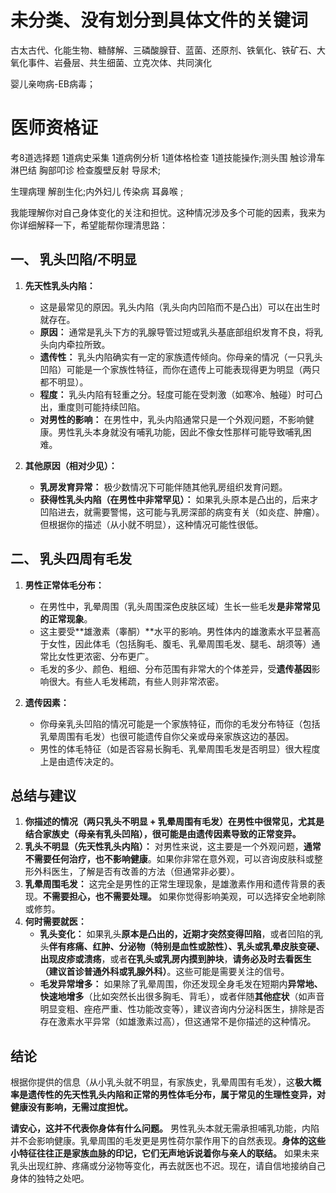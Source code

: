 # 未分类、没有划分到具体文件的关键词

古太古代、化能生物、糖酵解、三磷酸腺苷、蓝菌、还原剂、铁氧化、铁矿石、大氧化事件、岩叠层、共生细菌、立克次体、共同演化

婴儿亲吻病-EB病毒；

# 医师资格证
考8道选择题  1道病史采集  1道病例分析   1道体格检查   1道技能操作;测头围  触诊滑车淋巴结    胸部叩诊   检查腹壁反射  导尿术;

生理病理  解剖生化;内外妇儿 传染病  耳鼻喉  ;





我能理解你对自己身体变化的关注和担忧。这种情况涉及多个可能的因素，我来为你详细解释一下，希望能帮你理清思路：

## 一、 乳头凹陷/不明显

1.  **先天性乳头内陷：**
    *   这是最常见的原因。乳头内陷（乳头向内凹陷而不是凸出）可以在出生时就存在。
    *   **原因：** 通常是乳头下方的乳腺导管过短或乳头基底部组织发育不良，将乳头向内牵拉所致。
    *   **遗传性：** 乳头内陷确实有一定的家族遗传倾向。你母亲的情况（一只乳头凹陷）可能是一个家族性特征，而你在遗传上可能表现得更为明显（两只都不明显）。
    *   **程度：** 乳头内陷有轻重之分。轻度可能在受刺激（如寒冷、触碰）时可凸出，重度则可能持续凹陷。
    *   **对男性的影响：** 在男性中，乳头内陷通常只是一个外观问题，不影响健康。男性乳头本身就没有哺乳功能，因此不像女性那样可能导致哺乳困难。

2.  **其他原因（相对少见）：**
    *   **乳房发育异常：** 极少数情况下可能伴随其他乳房组织发育问题。
    *   **获得性乳头内陷（在男性中非常罕见）：** 如果乳头原本是凸出的，后来才凹陷进去，就需要警惕，这可能与乳房深部的病变有关（如炎症、肿瘤）。但根据你的描述（从小就不明显），这种情况可能性很低。

## 二、 乳头四周有毛发

1.  **男性正常体毛分布：**
    *   在男性中，乳晕周围（乳头周围深色皮肤区域）生长一些毛发**是非常常见的正常现象**。
    *   这主要受**雄激素（睾酮）**水平的影响。男性体内的雄激素水平显著高于女性，因此体毛（包括胸毛、腹毛、乳晕周围毛发、腿毛、胡须等）通常比女性更浓密、分布更广。
    *   毛发的多少、颜色、粗细、分布范围有非常大的个体差异，受**遗传基因**影响很大。有些人毛发稀疏，有些人则非常浓密。

2.  **遗传因素：**
    *   你母亲乳头凹陷的情况可能是一个家族特征，而你的毛发分布特征（包括乳晕周围有毛发）也很可能遗传自你父亲或母亲家族这边的基因。
    *   男性的体毛特征（如是否容易长胸毛、乳晕周围毛发是否明显）很大程度上是由遗传决定的。

## 总结与建议

1.  **你描述的情况（两只乳头不明显 + 乳晕周围有毛发）在男性中很常见，尤其是结合家族史（母亲有乳头凹陷），很可能是由遗传因素导致的正常变异。**
2.  **乳头不明显（先天性乳头内陷）：** 对男性来说，这主要是一个外观问题，**通常不需要任何治疗，也不影响健康**。如果你非常在意外观，可以咨询皮肤科或整形外科医生，了解是否有改善的方法（但通常非必要）。
3.  **乳晕周围毛发：** 这完全是男性的正常生理现象，是雄激素作用和遗传背景的表现。**不需要担心，也不需要处理。** 如果你觉得影响美观，可以选择安全地剃除或修剪。
4.  **何时需要就医：**
    *   **乳头变化：** 如果乳头**原本是凸出的，近期才突然变得凹陷**，或者凹陷的乳头**伴有疼痛、红肿、分泌物（特别是血性或脓性）、乳头或乳晕皮肤变硬、出现皮疹或溃疡**，或者**在乳头或乳房内摸到肿块**，**请务必及时去看医生（建议首诊普通外科或乳腺外科）**。这些可能是需要关注的信号。
    *   **毛发异常增多：** 如果除了乳晕周围，你还发现全身毛发在短期内**异常地、快速地增多**（比如突然长出很多胸毛、背毛），或者伴随**其他症状**（如声音明显变粗、痤疮严重、性功能改变等），建议咨询内分泌科医生，排除是否存在激素水平异常（如雄激素过高），但这通常不是你描述的这种情况。

## 结论

根据你提供的信息（从小乳头就不明显，有家族史，乳晕周围有毛发），这**极大概率是遗传性的先天性乳头内陷和正常的男性体毛分布，属于常见的生理性变异，对健康没有影响，无需过度担忧。**

**请安心，这并不代表你身体有什么问题。** 男性乳头本就无需承担哺乳功能，内陷并不会影响健康。乳晕周围的毛发更是男性荷尔蒙作用下的自然表现。**身体的这些小特征往往正是家族血脉的印记，它们无声地诉说着你与亲人的联结。** 如果未来乳头出现红肿、疼痛或分泌物等变化，再去就医也不迟。现在，请自信地接纳自己身体的独特之处吧。

